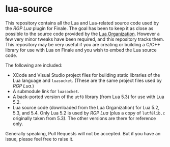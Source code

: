 # lua-source

This repository contains all the Lua and Lua-related source code used by the _RGP Lua_ plugin for Finale. The goal has been to keep it as close as possible to the source code provided by the [Lua Organization](https://www.lua.org/). However a few very minor tweaks have been required, and this repository tracks them. This repository may be very useful if you are creating or building a C/C++ library for use with Lua on Finale and you wish to embed the Lua source code.

The following are included:

- XCode and Visual Studio project files for building static libraries of the Lua language and `luasocket`. (These are the same project files used by _RGP Lua_.)
- A submodule link for `luasocket`.
- A back-ported version of the `utf8` library (from Lua 5.3) for use with Lua 5.2.
- Lua source code (downloaded from the Lua Organization) for Lua 5.2, 5.3, and 5.4. Only Lua 5.2 is used by _RGP Lua_ (plus a copy of `lutf8lib.c` originally taken from 5.3). The other versions are there for reference only.

Generally speaking, Pull Requests will not be accepted. But if you have an issue, please feel free to raise it.
